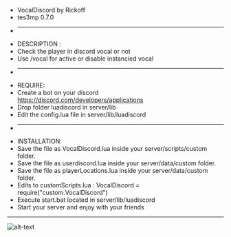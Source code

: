 * VocalDiscord by Rickoff
* tes3mp 0.7.0
* --------------------------
* DESCRIPTION :
* Check the player in discord vocal or not
* Use /vocal for active or disable instancied vocal
* ---------------------------
* REQUIRE:
* Create a bot on your discord https://discord.com/developers/applications
* Drop folder luadiscord in server/lib
* Edit the config.lua file in server/lib/luadiscord
* ---------------------------
* INSTALLATION:
* Save the file as VocalDiscord.lua inside your server/scripts/custom folder.
* Save the file as userdiscord.lua inside your server/data/custom folder.
* Save the file as playerLocations.lua inside your server/data/custom folder.
* Edits to customScripts.lua : VocalDiscord = require("custom.VocalDiscord")
* Execute start.bat located in server/lib/luadiscord
* Start your server and enjoy with your friends
---------------------------
 ![alt-text](https://github.com/rickoff/Tes3mp-Ecarlate-Script/blob/0.7.0/VoiceBot/ac7c1c20e9390b53baedc525f231e44f.gif)
